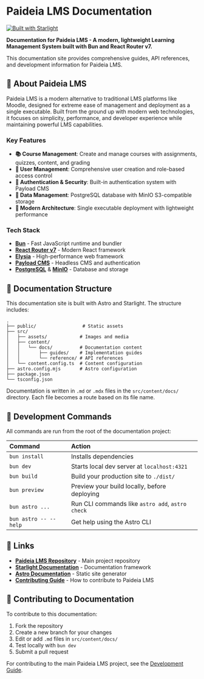 # Paideia LMS Documentation

[![Built with Starlight](https://astro.badg.es/v2/built-with-starlight/tiny.svg)](https://starlight.astro.build)

**Documentation for Paideia LMS - A modern, lightweight Learning Management System built with Bun and React Router v7.**

This documentation site provides comprehensive guides, API references, and development information for Paideia LMS.

## 📖 About Paideia LMS

Paideia LMS is a modern alternative to traditional LMS platforms like Moodle, designed for extreme ease of management and deployment as a single executable. Built from the ground up with modern web technologies, it focuses on simplicity, performance, and developer experience while maintaining powerful LMS capabilities.

### Key Features
- **📚 Course Management**: Create and manage courses with assignments, quizzes, content, and grading
- **👥 User Management**: Comprehensive user creation and role-based access control
- **🔐 Authentication & Security**: Built-in authentication system with Payload CMS
- **💾 Data Management**: PostgreSQL database with MinIO S3-compatible storage
- **🔄 Modern Architecture**: Single executable deployment with lightweight performance

### Tech Stack
- **[Bun](https://bun.sh)** - Fast JavaScript runtime and bundler
- **[React Router v7](https://reactrouter.com/)** - Modern React framework
- **[Elysia](https://elysiajs.com)** - High-performance web framework
- **[Payload CMS](https://payloadcms.com/)** - Headless CMS and authentication
- **[PostgreSQL](https://postgresql.org/)** & **[MinIO](https://min.io/)** - Database and storage

## 🚀 Documentation Structure

This documentation site is built with Astro and Starlight. The structure includes:

```
.
├── public/                 # Static assets
├── src/
│   ├── assets/            # Images and media
│   ├── content/
│   │   └── docs/          # Documentation content
│   │       ├── guides/    # Implementation guides
│   │       └── reference/ # API references
│   └── content.config.ts  # Content configuration
├── astro.config.mjs       # Astro configuration
├── package.json
└── tsconfig.json
```

Documentation is written in `.md` or `.mdx` files in the `src/content/docs/` directory. Each file becomes a route based on its file name.

## 🧞 Development Commands

All commands are run from the root of the documentation project:

| Command                   | Action                                           |
| :------------------------ | :----------------------------------------------- |
| `bun install`            | Installs dependencies                            |
| `bun dev`                | Starts local dev server at `localhost:4321`     |
| `bun build`              | Build your production site to `./dist/`         |
| `bun preview`            | Preview your build locally, before deploying    |
| `bun astro ...`          | Run CLI commands like `astro add`, `astro check`|
| `bun astro -- --help`    | Get help using the Astro CLI                    |

## 🔗 Links

- **[Paideia LMS Repository](https://github.com/hananoshikayomaru/paideia)** - Main project repository
- **[Starlight Documentation](https://starlight.astro.build/)** - Documentation framework
- **[Astro Documentation](https://docs.astro.build)** - Static site generator
- **[Contributing Guide](./src/content/docs/guides/development-guide.md)** - How to contribute to Paideia LMS

## 📝 Contributing to Documentation

To contribute to this documentation:

1. Fork the repository
2. Create a new branch for your changes
3. Edit or add `.md` files in `src/content/docs/`
4. Test locally with `bun dev`
5. Submit a pull request

For contributing to the main Paideia LMS project, see the [Development Guide](./src/content/docs/guides/development-guide.md).
